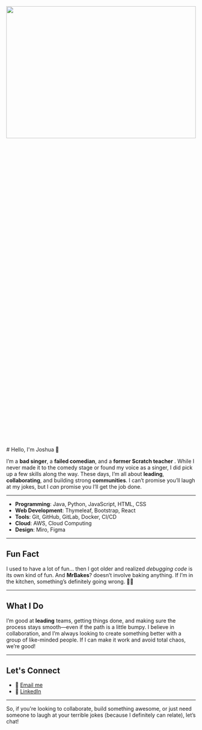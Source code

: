 <div align="center">
  <img src="https://media1.giphy.com/media/v1.Y2lkPTc5MGI3NjExNGFnN2dvODV6cDRycWIwNjR6M2VvcXFzanU2N3Z6Z2Fja3VvZDJrMiZlcD12MV9pbnRlcm5hbF9naWZfYnlfaWQmY3Q9Zw/1FbU0sArGktaGGDe99/giphy.webp" width="100%"  height="30%"/>
</div>
# Hello, I'm Joshua 👋

I’m a **bad singer**, a **failed comedian**, and a **former Scratch teacher** . While I never made it to the comedy stage or found my voice as a singer, I did pick up a few skills along the way. These days, I’m all about **leading**, **collaborating**, and building strong **communities**. I can’t promise you’ll laugh at my jokes, but I *can* promise you I’ll get the job done.

---

- **Programming**: Java, Python, JavaScript, HTML, CSS
- **Web Development**: Thymeleaf, Bootstrap, React
- **Tools**: Git, GitHub, GitLab, Docker, CI/CD
- **Cloud**: AWS, Cloud Computing
- **Design**: Miro, Figma

---

## Fun Fact
I used to have a lot of fun… then I got older and realized *debugging code* is its own kind of fun. And **MrBakes**? doesn’t involve baking anything. If I’m in the kitchen, something’s definitely going wrong. 🎤🍰

---

## What I Do
I’m good at **leading** teams, getting things done, and making sure the process stays smooth—even if the path is a little bumpy. I believe in collaboration, and I’m always looking to create something better with a group of like-minded people. If I can make it work and avoid total chaos, we’re good!

---

## Let's Connect
- 📧 [Email me](joshuabarker18@gmail.com)
- 🔗 [LinkedIn](https://www.linkedin.com/in/yourprofile)

---

So, if you're looking to collaborate, build something awesome, or just need someone to laugh at your terrible jokes (because I definitely can relate), let’s chat!